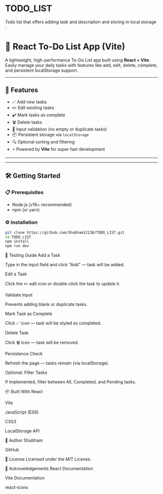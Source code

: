 # TODO_LIST
Todo list that offers adding task and description and storing in local storage .

# 📝 React To-Do List App (Vite)

A lightweight, high-performance To-Do List app built using **React + Vite**. Easily manage your daily tasks with features like add, edit, delete, complete, and persistent localStorage support.

---

## 🚀 Features

- ✅ Add new tasks
- ✏️ Edit existing tasks
- ✔️ Mark tasks as complete
- 🗑️ Delete tasks
- 🧠 Input validation (no empty or duplicate tasks)
- 📦 Persistent storage via `localStorage`
- 🔍 Optional sorting and filtering
- ⚡ Powered by **Vite** for super fast development

---

---

## 🛠️ Getting Started

### 📋 Prerequisites

- Node.js (v16+ recommended)
- npm (or yarn)

### ⚙️ Installation

```bash
git clone https://github.com/Shubham12138/TODO_LIST.git
cd TODO_LIST
npm install
npm run dev
```
🧪 Testing Guide
Add a Task

Type in the input field and click "Add" — task will be added.

Edit a Task

Click the ✏️ edit icon or double-click the task to update it.

Validate Input

Prevents adding blank or duplicate tasks.

Mark Task as Complete

Click ✅ icon — task will be styled as completed.

Delete Task

Click 🗑️ icon — task will be removed.

Persistence Check

Refresh the page — tasks remain (via localStorage).

Optional: Filter Tasks

If implemented, filter between All, Completed, and Pending tasks.

📦 Built With
React

Vite

JavaScript (ES6)

CSS3

LocalStorage API

👤 Author
Shubham

GitHub



📃 License
Licensed under the MIT License.

🙏 Acknowledgements
React Documentation

Vite Documentation

react-icons

